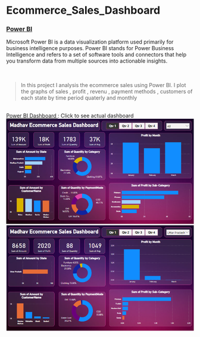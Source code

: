 # Ecommerce_Sales_Dashboard

<h3> <ins>Power BI </ins></h3>
Microsoft Power BI is a data visualization platform used primarily for business intelligence purposes. Power BI stands for Power Business Intelligence and refers to a set of software tools and connectors that help you transform data from multiple sources into actionable insights.

<br/>
<br/>
<br/>

> In this project I analysis the ecommerce sales using Power BI. I plot the graphs of sales , profit , revenu , payment methods , customers of each state by time period quaterly and monthly

<br/>
<a href="https://app.powerbi.com/view?r=eyJrIjoiMTk1MzAzYzktZjEzYi00YTRkLWFiMWItMGRjNTI4NzExZWQxIiwidCI6IjM4ZjYyOTI2LTc1NTktNGFlZi04NGFlLWNiNWUxNzI0MDZmYiJ9 ">
Power BI Dashboard
</a>
: Click to see actual dashboard
<br/>
<a href="https://app.powerbi.com/view?r=eyJrIjoiMTk1MzAzYzktZjEzYi00YTRkLWFiMWItMGRjNTI4NzExZWQxIiwidCI6IjM4ZjYyOTI2LTc1NTktNGFlZi04NGFlLWNiNWUxNzI0MDZmYiJ9 ">
  <img src="https://github.com/Saurabh251000/Ecommerce_Sales_Dashboard/blob/main/PowerBI_Dashboard.png"/>
</a>
<a href="https://app.powerbi.com/view?r=eyJrIjoiMTk1MzAzYzktZjEzYi00YTRkLWFiMWItMGRjNTI4NzExZWQxIiwidCI6IjM4ZjYyOTI2LTc1NTktNGFlZi04NGFlLWNiNWUxNzI0MDZmYiJ9 ">
  <img src="https://github.com/Saurabh251000/Ecommerce_Sales_Dashboard/blob/main/UP_DashBoard.png"/>
</a>
